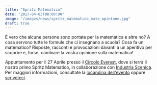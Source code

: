 ```yaml
---
title: "Spritz Matematico"
date: "2017-04-03T08:00:00"
image: "/images/news/spritz_matematico_mate_opinione.jpg"
draft: true
---
```


È vero che alcune persone sono portate per la matematica e altre no? A cosa servono tutte le formule che ci insegnano a scuola? Cosa fa un matematico? Risposte, racconti e provocazioni davanti a un aperitivo per scoprire e, forse, cambiare la vostra opinione sulla matematica!

Appuntamento per il 27 Aprile presso il [Circolo Everest](http://circoloeverest.com), dove si terrà il nostro primo Spritz Matematico, in collaborazione con [Industria Scenica](http://www.industriascenica.com). Per maggiori informazioni, consultate la [locandina dell'evento](/volantini/spritz_matematico_opinione.pdf) oppure [scriveteci](mailto:pigreco@luogoideale.org).
